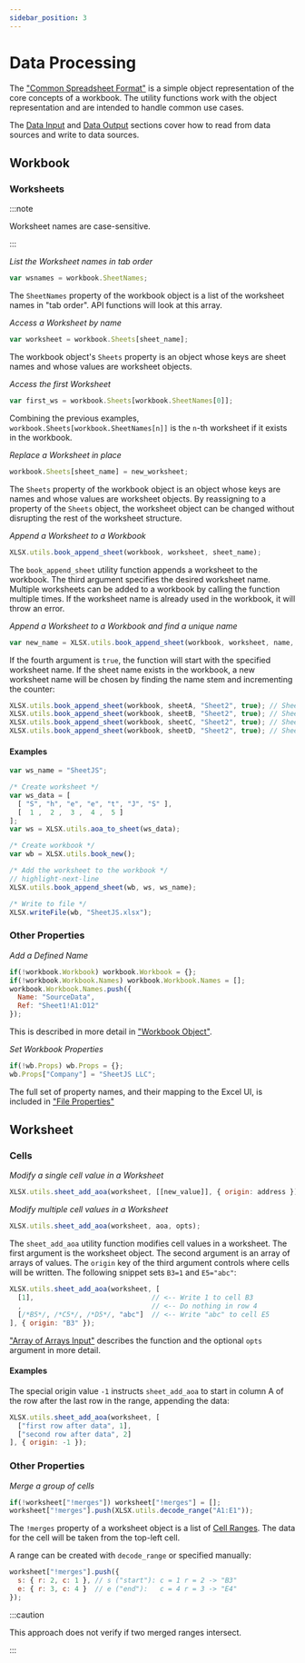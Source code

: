 ```yaml
---
sidebar_position: 3
---
```


# Data Processing

The ["Common Spreadsheet Format"](../csf/general) is a simple object
representation of the core concepts of a workbook.  The utility functions work
with the object representation and are intended to handle common use cases.

The [Data Input](./input) and [Data Output](./output) sections cover how to
read from data sources and write to data sources.

## Workbook

### Worksheets

:::note

Worksheet names are case-sensitive.

:::

_List the Worksheet names in tab order_

```js
var wsnames = workbook.SheetNames;
```

The `SheetNames` property of the workbook object is a list of the worksheet
names in "tab order".  API functions will look at this array.

_Access a Worksheet by name_

```js
var worksheet = workbook.Sheets[sheet_name];
```

The workbook object's `Sheets` property is an object whose keys are sheet names
and whose values are worksheet objects.

_Access the first Worksheet_

```js
var first_ws = workbook.Sheets[workbook.SheetNames[0]];
```

Combining the previous examples, `workbook.Sheets[workbook.SheetNames[n]]` is
the `n`-th worksheet if it exists in the workbook.


_Replace a Worksheet in place_

```js
workbook.Sheets[sheet_name] = new_worksheet;
```

The `Sheets` property of the workbook object is an object whose keys are names
and whose values are worksheet objects.  By reassigning to a property of the
`Sheets` object, the worksheet object can be changed without disrupting the
rest of the worksheet structure.

_Append a Worksheet to a Workbook_

```js
XLSX.utils.book_append_sheet(workbook, worksheet, sheet_name);
```

The `book_append_sheet` utility function appends a worksheet to the workbook.
The third argument specifies the desired worksheet name. Multiple worksheets can
be added to a workbook by calling the function multiple times.  If the worksheet
name is already used in the workbook, it will throw an error.

_Append a Worksheet to a Workbook and find a unique name_

```js
var new_name = XLSX.utils.book_append_sheet(workbook, worksheet, name, true);
```

If the fourth argument is `true`, the function will start with the specified
worksheet name.  If the sheet name exists in the workbook, a new worksheet name
will be chosen by finding the name stem and incrementing the counter:

```js
XLSX.utils.book_append_sheet(workbook, sheetA, "Sheet2", true); // Sheet2
XLSX.utils.book_append_sheet(workbook, sheetB, "Sheet2", true); // Sheet3
XLSX.utils.book_append_sheet(workbook, sheetC, "Sheet2", true); // Sheet4
XLSX.utils.book_append_sheet(workbook, sheetD, "Sheet2", true); // Sheet5
```

#### Examples

```js
var ws_name = "SheetJS";

/* Create worksheet */
var ws_data = [
  [ "S", "h", "e", "e", "t", "J", "S" ],
  [  1 ,  2 ,  3 ,  4 ,  5 ]
];
var ws = XLSX.utils.aoa_to_sheet(ws_data);

/* Create workbook */
var wb = XLSX.utils.book_new();

/* Add the worksheet to the workbook */
// highlight-next-line
XLSX.utils.book_append_sheet(wb, ws, ws_name);

/* Write to file */
XLSX.writeFile(wb, "SheetJS.xlsx");
```

### Other Properties

_Add a Defined Name_

```js
if(!workbook.Workbook) workbook.Workbook = {};
if(!workbook.Workbook.Names) workbook.Workbook.Names = [];
workbook.Workbook.Names.push({
  Name: "SourceData",
  Ref: "Sheet1!A1:D12"
});
```

This is described in more detail in ["Workbook Object"](../csf/book#defined-names).

_Set Workbook Properties_

```js
if(!wb.Props) wb.Props = {};
wb.Props["Company"] = "SheetJS LLC";
```

The full set of property names, and their mapping to the Excel UI, is included
in ["File Properties"](../csf/book#file-properties)

## Worksheet

### Cells

_Modify a single cell value in a Worksheet_

```js
XLSX.utils.sheet_add_aoa(worksheet, [[new_value]], { origin: address });
```

_Modify multiple cell values in a Worksheet_

```js
XLSX.utils.sheet_add_aoa(worksheet, aoa, opts);
```

The `sheet_add_aoa` utility function modifies cell values in a worksheet.  The
first argument is the worksheet object.  The second argument is an array of
arrays of values.  The `origin` key of the third argument controls where cells
will be written.  The following snippet sets `B3=1` and `E5="abc"`:

```js
XLSX.utils.sheet_add_aoa(worksheet, [
  [1],                             // <-- Write 1 to cell B3
  ,                                // <-- Do nothing in row 4
  [/*B5*/, /*C5*/, /*D5*/, "abc"]  // <-- Write "abc" to cell E5
], { origin: "B3" });
```

["Array of Arrays Input"](../api/utilities#array-of-arrays-input) describes the
function and the optional `opts` argument in more detail.

#### Examples

The special origin value `-1` instructs `sheet_add_aoa` to start in column A of
the row after the last row in the range, appending the data:

```js
XLSX.utils.sheet_add_aoa(worksheet, [
  ["first row after data", 1],
  ["second row after data", 2]
], { origin: -1 });
```

### Other Properties

_Merge a group of cells_

```js
if(!worksheet["!merges"]) worksheet["!merges"] = [];
worksheet["!merges"].push(XLSX.utils.decode_range("A1:E1"));
```

The `!merges` property of a worksheet object is a list of [Cell Ranges](../csf/general#cell-ranges).
The data for the cell will be taken from the top-left cell.

A range can be created with `decode_range` or specified manually:

```js
worksheet["!merges"].push({
  s: { r: 2, c: 1 }, // s ("start"): c = 1 r = 2 -> "B3"
  e: { r: 3, c: 4 }  // e ("end"):   c = 4 r = 3 -> "E4"
});
```

:::caution

This approach does not verify if two merged ranges intersect.

:::
